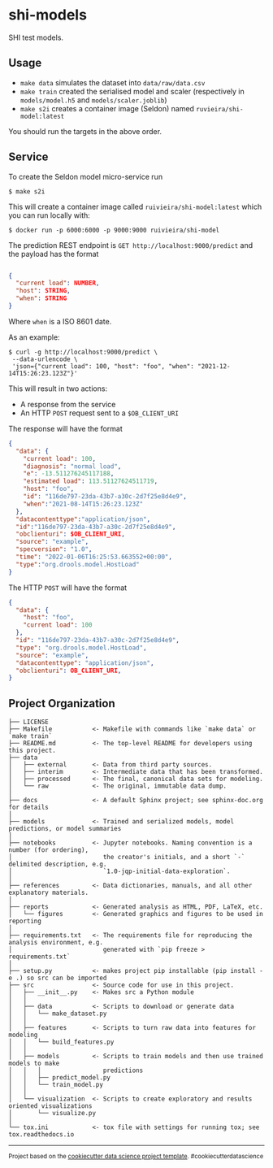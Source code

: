 shi-models
==============================

SHI test models.

## Usage

- `make data` simulates the dataset into `data/raw/data.csv`
- `make train` created the serialised model and scaler (respectively in `models/model.h5` and `models/scaler.joblib`)
- `make s2i` creates a container image (Seldon) named `ruvieira/shi-model:latest`

You should run the targets in the above order.
## Service

To create the Seldon model micro-service run

```shell
$ make s2i
```

This will create a container image called `ruivieira/shi-model:latest` which you can run locally with:

```shell
$ docker run -p 6000:6000 -p 9000:9000 ruivieira/shi-model
```

The prediction REST endpoint is `GET http://localhost:9000/predict` and the payload
has the format

```json

{
  "current load": NUMBER,
  "host": STRING,
  "when": STRING
}
```

Where `when` is a ISO 8601 date.

As an example:

```shell
$ curl -g http://localhost:9000/predict \
 --data-urlencode \
 'json={"current load": 100, "host": "foo", "when": "2021-12-14T15:26:23.123Z"}'
```

This will result in two actions:

- A response from the service
- An HTTP `POST` request sent to a `$OB_CLIENT_URI`

The response will have the format

```json
{
  "data": {
    "current load": 100,
    "diagnosis": "normal load",
    "e": -13.511276245117188,
    "estimated load": 113.51127624511719,
    "host": "foo",
    "id": "116de797-23da-43b7-a30c-2d7f25e8d4e9",
    "when":"2021-08-14T15:26:23.123Z"
  },
  "datacontenttype":"application/json",
  "id":"116de797-23da-43b7-a30c-2d7f25e8d4e9",
  "obclienturi": $OB_CLIENT_URI,
  "source": "example",
  "specversion": "1.0",
  "time": "2022-01-06T16:25:53.663552+00:00",
  "type":"org.drools.model.HostLoad"
}
```

The HTTP `POST` will have the format

```json
{
  "data": {
    "host": "foo", 
    "current load": 100
  },
  "id": "116de797-23da-43b7-a30c-2d7f25e8d4e9", 
  "type": "org.drools.model.HostLoad", 
  "source": "example", 
  "datacontenttype": "application/json", 
  "obclienturi": OB_CLIENT_URI,
} 
```

Project Organization
------------

    ├── LICENSE
    ├── Makefile           <- Makefile with commands like `make data` or `make train`
    ├── README.md          <- The top-level README for developers using this project.
    ├── data
    │   ├── external       <- Data from third party sources.
    │   ├── interim        <- Intermediate data that has been transformed.
    │   ├── processed      <- The final, canonical data sets for modeling.
    │   └── raw            <- The original, immutable data dump.
    │
    ├── docs               <- A default Sphinx project; see sphinx-doc.org for details
    │
    ├── models             <- Trained and serialized models, model predictions, or model summaries
    │
    ├── notebooks          <- Jupyter notebooks. Naming convention is a number (for ordering),
    │                         the creator's initials, and a short `-` delimited description, e.g.
    │                         `1.0-jqp-initial-data-exploration`.
    │
    ├── references         <- Data dictionaries, manuals, and all other explanatory materials.
    │
    ├── reports            <- Generated analysis as HTML, PDF, LaTeX, etc.
    │   └── figures        <- Generated graphics and figures to be used in reporting
    │
    ├── requirements.txt   <- The requirements file for reproducing the analysis environment, e.g.
    │                         generated with `pip freeze > requirements.txt`
    │
    ├── setup.py           <- makes project pip installable (pip install -e .) so src can be imported
    ├── src                <- Source code for use in this project.
    │   ├── __init__.py    <- Makes src a Python module
    │   │
    │   ├── data           <- Scripts to download or generate data
    │   │   └── make_dataset.py
    │   │
    │   ├── features       <- Scripts to turn raw data into features for modeling
    │   │   └── build_features.py
    │   │
    │   ├── models         <- Scripts to train models and then use trained models to make
    │   │   │                 predictions
    │   │   ├── predict_model.py
    │   │   └── train_model.py
    │   │
    │   └── visualization  <- Scripts to create exploratory and results oriented visualizations
    │       └── visualize.py
    │
    └── tox.ini            <- tox file with settings for running tox; see tox.readthedocs.io


--------

<p><small>Project based on the <a target="_blank" href="https://drivendata.github.io/cookiecutter-data-science/">cookiecutter data science project template</a>. #cookiecutterdatascience</small></p>

